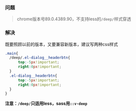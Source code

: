 ### 问题  

> chrome版本号89.0.4389.90，不支持less的`/deep/`样式穿透

### 解决  

既要照顾以前的版本，又要兼容新版本，建议写两种css样式 

```css
.main{
  /deep/.el-dialog__headerbtn{
      top:-5px!important;
      right:0px!important;
  }
  .el-dialog__headerbtn{
      top:-5px!important;
      right:0px!important;
  }
}
```

**注意：`/deep/`只适用less，sass用`::v-deep`**
